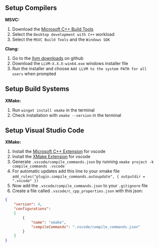 ## Setup Compilers

**MSVC:**

1. Download the [Microsoft C++ Build Tools](https://visualstudio.microsoft.com/visual-cpp-build-tools/)
2. Select the ``Desktop development with C++`` workload
3. Select the ``MSVC Build Tools`` and the ``Windows SDK``

**Clang:**
1. Go to the [llvm downloads](https://github.com/llvm/llvm-project/releases) on github
2. Download the ``LLVM-X.X.X-win64.exe`` windows installer file
3. Run the installer and choose ``Add LLVM to the system PATH for all users`` when prompted

## Setup Build Systems

**XMake:**

1. Run ``winget install xmake`` in the terminal
2. Check installation with ``xmake --version`` in the terminal

## Setup Visual Studio Code

**XMake:**

1. Install the [Microsoft C++ Extension](https://marketplace.visualstudio.com/items?itemName=ms-vscode.cpptools) for vscode
2. Install the [XMake Extension](https://marketplace.visualstudio.com/items?itemName=tboox.xmake-vscode) for vscode
3. Generate ``.vscode/compile_commands.json`` by running ``xmake project -k compile_commands .vscode``
4. For automatic updates add this line to your xmake file ``add_rules("plugin.compile_commands.autoupdate", { outputdir = ".vscode" })``
5. Now add the ``.vscode/compile_commands.json`` to your ``.gitignore`` file
6. Create a file called ``.vscode/c_cpp_properties.json`` with this json:
```json
{
    "version": 4,
    "configurations":
    [
        {
            "name": "xmake",
            "compileCommands": ".vscode/compile_commands.json"
        }
    ]
}
```

